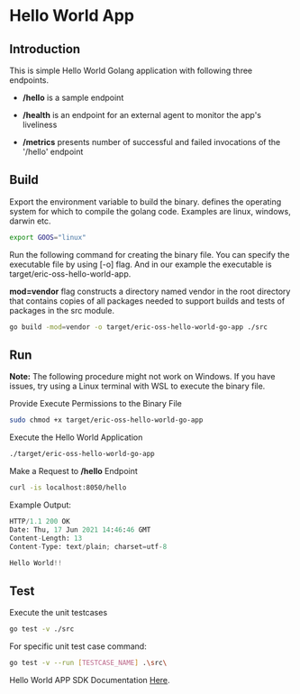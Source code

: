 # Hello World App

## Introduction

This is simple Hello World Golang application with following three endpoints.


- **/hello** is a sample endpoint

- **/health**  is an endpoint for an external agent to monitor the app's liveliness

- **/metrics** presents number of successful and failed invocations
of the '/hello' endpoint

## Build

Export the environment variable to build the binary.
defines the operating system for which to compile the golang code.
Examples are linux, windows, darwin etc.

```bash
export GOOS="linux"
```

Run the following command for creating the binary file. You can specify the
executable file by using [-o] flag. And in our example the executable is
target/eric-oss-hello-world-app.

**mod=vendor** flag constructs a directory named vendor in the root
directory that contains copies of all packages needed to support builds
and tests of packages in the src module.

```bash
go build -mod=vendor -o target/eric-oss-hello-world-go-app ./src
```

## Run

**Note:** The following procedure might not work on Windows.
If you have issues, try using a Linux terminal with WSL to execute the binary file.

Provide Execute Permissions to the Binary File

```bash
sudo chmod +x target/eric-oss-hello-world-go-app
```

Execute the Hello World Application

```bash
./target/eric-oss-hello-world-go-app
```

Make a Request to **/hello** Endpoint

```bash
curl -is localhost:8050/hello
```

Example Output:

```python
HTTP/1.1 200 OK
Date: Thu, 17 Jun 2021 14:46:46 GMT
Content-Length: 13
Content-Type: text/plain; charset=utf-8

Hello World!!
```

## Test

Execute the unit testcases

```bash
go test -v ./src
```

For specific unit test case command:

```bash
go test -v --run [TESTCASE_NAME] .\src\
```

Hello World APP SDK Documentation [Here](https://developer.intelligentautomationplatform.ericsson.net/#tutorials/go-sample-app).
